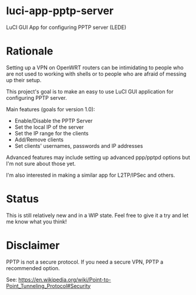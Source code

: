 # luci-app-pptp-server
LuCI GUI App for configuring PPTP server (LEDE)

# Rationale
Setting up a VPN on OpenWRT routers can be intimidating to people who are not used to working with 
shells or to people who are afraid of messing up their setup.

This project's goal is to make an easy to use LuCI GUI application for configuring PPTP server.

Main features (goals for version 1.0):
* Enable/Disable the PPTP Server
* Set the local IP of the server
* Set the IP range for the clients
* Add/Remove clients
* Set clients' usernames, passwords and IP addresses

Advanced features may include setting up advanced ppp/pptpd options but I'm not sure about those yet.

I'm also interested in making a similar app for L2TP/IPSec and others.

# Status
This is still relatively new and in a WIP state.
Feel free to give it a try and let me know what you think!

# Disclaimer
PPTP is not a secure protocol. If you need a secure VPN, PPTP a recommended option.

See: https://en.wikipedia.org/wiki/Point-to-Point_Tunneling_Protocol#Security
